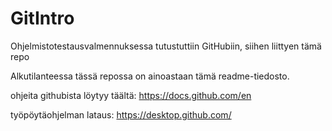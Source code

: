 # GitIntro
Ohjelmistotestausvalmennuksessa tutustuttiin GitHubiin, siihen liittyen tämä repo

Alkutilanteessa tässä repossa on ainoastaan tämä readme-tiedosto.

ohjeita githubista löytyy täältä:
https://docs.github.com/en

työpöytäohjelman lataus:
https://desktop.github.com/
